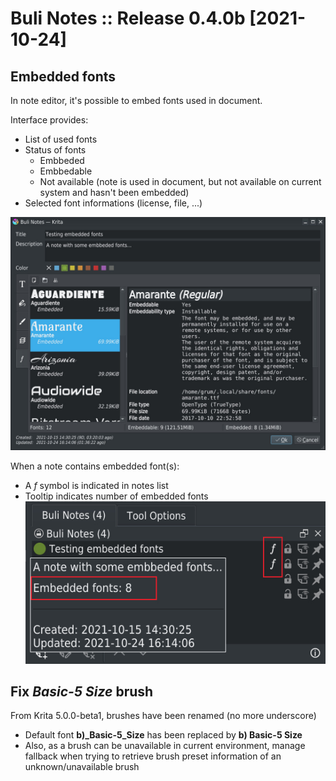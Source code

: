 # Buli Notes :: Release 0.4.0b [2021-10-24]


## Embedded fonts

In note editor, it's possible to embed fonts used in document.

Interface provides:
- List of used fonts
- Status of fonts
  - Embbeded
  - Embbedable
  - Not available (note is used in document, but not available on current system and hasn't been embedded)
- Selected font informations (license, file, ...)

![Linked layers note](https://github.com/Grum999/BuliNotes/raw/main/screenshots/r0-4-0b_edit_note-embeddedfonts.jpg)


When a note contains embedded font(s):
- A *f* symbol is indicated in notes list
- Tooltip indicates number of embedded fonts
![Linked layers note](https://github.com/Grum999/BuliNotes/raw/main/screenshots/r0-4-0b_docker-embeddedfonts.jpg)


## Fix ***Basic-5 Size*** brush

From Krita 5.0.0-beta1, brushes have been renamed (no more underscore)
- Default font **b)_Basic-5_Size** has been replaced by **b) Basic-5 Size**
- Also, as a brush can be unavailable in current environment, manage fallback when trying to retrieve brush preset information of an unknown/unavailable brush
